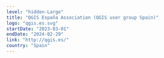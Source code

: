 ```yaml
---
level: "hidden-Large"
title: "QGIS España Association (QGIS user group Spain)"
logo: "qgis.es.svg"
startDate: "2023-03-01"
endDate: "2024-02-29"
link: "http://qgis.es/"
country: "Spain"
---
```

